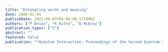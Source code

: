 ```yaml
---
title: "Entangling words and meaning"
date: 2008-01-01
publishDate: 2021-08-03T04:08:06.571909Z
authors: ["P Bruza", "K Kitto", "D McEvoy"]
publication_types: ["2"]
abstract: ""
featured: false
publication: "*Quantum Interaction: Proceedings of the Second Quantum Interaction Symposium …*"
---
```


